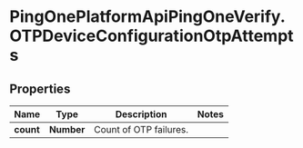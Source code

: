 # PingOnePlatformApiPingOneVerify.OTPDeviceConfigurationOtpAttempts

## Properties

Name | Type | Description | Notes
------------ | ------------- | ------------- | -------------
**count** | **Number** | Count of OTP failures. | 


